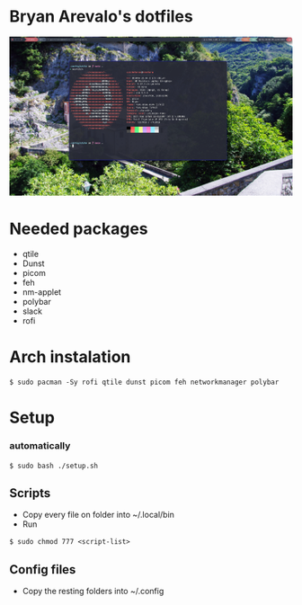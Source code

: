 # Bryan Arevalo's dotfiles

!["Imagen de prueba"](./images/wallpaper.png)

# Needed packages

- qtile
- Dunst
- picom
- feh
- nm-applet
- polybar
- slack
- rofi

# Arch instalation

```
$ sudo pacman -Sy rofi qtile dunst picom feh networkmanager polybar
```

# Setup

### automatically

```
$ sudo bash ./setup.sh
```

## Scripts

- Copy every file on <scripts> folder into ~/.local/bin
- Run

```
$ sudo chmod 777 <script-list>
```

## Config files

- Copy the resting folders into ~/.config

